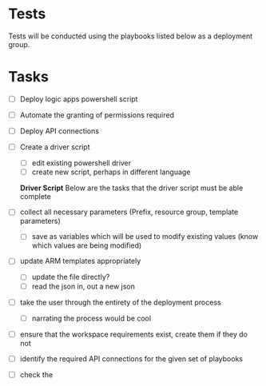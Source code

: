 # Tests

Tests will be conducted using the playbooks listed below as a deployment group.

# Tasks

- [ ] Deploy logic apps powershell script
- [ ] Automate the granting of permissions required
- [ ] Deploy API connections
- [ ] Create a driver script
  - [ ] edit existing powershell driver
  - [ ] create new script, perhaps in different language
  
  **Driver Script**
  Below are the tasks that the driver script must be able complete

- [ ] collect all necessary parameters (Prefix, resource group, template parameters)
  - [ ] save as variables which will be used to modify existing values (know which values are being modified)
- [ ] update ARM templates appropriately
  - [ ] update the file directly?
  - [ ] read the json in, out a new json
- [ ] take the user through the entirety of the deployment process
  - [ ] narrating the process would be cool


- [ ] ensure that the workspace requirements exist, create them if they do not
- [ ] identify the required API connections for the given set of playbooks
- [ ] check the 